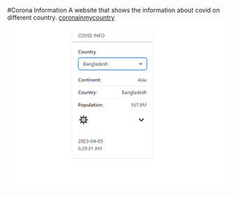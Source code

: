#Corona Information
A website that shows the information about covid on different country.
[coronainmycountry](https://coronainmycountry.web.app)
![covidinfo](./coronainmycountry.png "COVID INFO")
